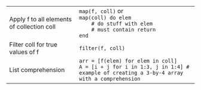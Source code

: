 |                                            |                                                                                                                                      |
| ------------------------------------------ | ------------------------------------------------------------------------------------------------------------------------------------ |
| Apply f to all elements of collection coll | `map(f, coll)` or<br>`map(coll) do elem`<br>`    # do stuff with elem`<br>`    # must contain return`<br>`end`                       |
| Filter coll for true values of f           | `filter(f, coll)`                                                                                                                    |
| List comprehension                         | `arr = [f(elem) for elem in coll]`<br>`A = [i + j for i in 1:3, j in 1:4] # example of creating a 3-by-4 array with a comprehension` |
